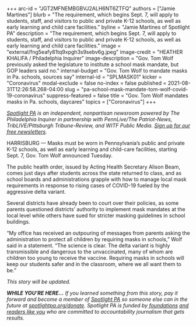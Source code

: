 +++
arc-id = "JGT2MFNEMBGBVJ2ALH6NT6ZTFQ"
authors = ["Jamie Martines"]
blurb = "The requirement, which begins Sept. 7, will apply to students, staff, and visitors to public and private K-12 schools, as well as early learning and child care facilities."
byline = "Jamie Martines of Spotlight PA"
description = "The requirement, which begins Sept. 7, will apply to students, staff, and visitors to public and private K-12 schools, as well as early learning and child care facilities."
image = "external/fng5eafy81tq9xpgh3s9sebv6g.jpeg"
image-credit = "HEATHER KHALIFA / Philadelphia Inquirer"
image-description = "Gov. Tom Wolf previously asked the legislature to institute a school mask mandate, but GOP leaders said no."
internal-budget = "Gov. Tom Wolf to mandate masks in Pa. schools, sources say"
internal-id = "SPLMASK01"
kicker = "Coronavirus"
modal-exclude = false
no-index = false
published = 2021-08-31T12:26:58.268-04:00
slug = "pa-school-mask-mandate-tom-wolf-covid-19-coronavirus"
suppress-featured = false
title = "Gov. Tom Wolf mandates masks in Pa. schools, daycares"
topics = ["Coronavirus"]
+++

<a href="https://www.spotlightpa.org/"><i>Spotlight PA</i></a><i> is an independent, nonpartisan newsroom powered by The Philadelphia Inquirer in partnership with PennLive/The Patriot-News, TribLIVE/Pittsburgh Tribune-Review, and WITF Public Media. </i><a href="https://www.spotlightpa.org/newsletters"><i>Sign up for our free newsletters</i></a><i>.</i>

HARRISBURG — Masks must be worn in Pennsylvania’s public and private K-12 schools, as well as early learning and child-care facilities, starting Sept. 7, Gov. Tom Wolf announced Tuesday.

The public health order, issued by Acting Health Secretary Alison Beam, comes just days after students across the state returned to class, and as school boards and administrations grapple with how to manage local mask requirements in response to rising cases of COVID-19 fueled by the aggressive delta variant.

Several districts have already been to court over their policies, as some parents questioned districts’ authority to implement mask mandates at the local level while others have sued for stricter masking guidelines in school buildings.

“My office has received an outpouring of messages from parents asking the administration to protect all children by requiring masks in schools,” Wolf said in a statement. “The science is clear. The delta variant is highly transmissible and dangerous to the unvaccinated, many of whom are children too young to receive the vaccine. Requiring masks in schools will keep our students safer and in the classroom, where we all want them to be.”

<i>This story will be updated.</i>

<script src="https://www.spotlightpa.org/embed.js" async></script><div data-spl-embed-version="1" data-spl-src="https://www.spotlightpa.org/embeds/newsletter/"></div>

<i><b>WHILE YOU’RE HERE...</b></i><i> If you learned something from this story, pay it forward and become a member of </i><a href="https://www.spotlightpa.org/"><i>Spotlight PA</i></a><i> so someone else can in the future at </i><a href="http://spotlightpa.org/donate"><i>spotlightpa.org/donate</i></a><i>. Spotlight PA is funded by</i><a href="https://www.spotlightpa.org/support"><i> foundations</i></a><i> </i><a href="https://www.spotlightpa.org/support"><i>and readers like you</i></a><i> who are committed to accountability journalism that gets results.</i>
